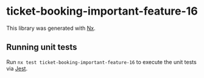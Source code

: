# ticket-booking-important-feature-16

This library was generated with [Nx](https://nx.dev).

## Running unit tests

Run `nx test ticket-booking-important-feature-16` to execute the unit tests via [Jest](https://jestjs.io).
